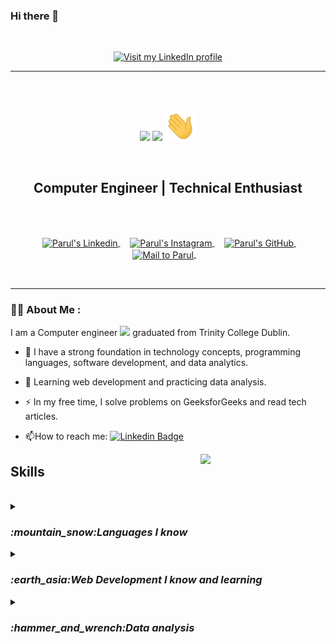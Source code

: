 ### Hi there 👋

<!--
**parul-sangwan15/parul-sangwan15** is a ✨ _special_ ✨ repository because its `README.md` (this file) appears on your GitHub profile.

Here are some ideas to get you started:

- 🔭 I’m currently working on ...
- 🌱 I’m currently learning ...
- 👯 I’m looking to collaborate on ...
- 🤔 I’m looking for help with ...
- 💬 Ask me about ...
- 📫 How to reach me: ...
- 😄 Pronouns: ...
- ⚡ Fun fact: ...
-->

<br>

<!--                                          Banner                          -->
<p align="center">
  <a href="https://www.linkedin.com/in/parul-kumari-8b1855222">
    <img src="https://media.giphy.com/media/v1.Y2lkPTc5MGI3NjExOG03MDlidGYzaGt6Nnc1ZDVqMmE0bnI5YXh0YTg0MTd6ZjM4NGQzaiZlcD12MV9pbnRlcm5hbF9naWZfYnlfaWQmY3Q9Zw/L1R1tvI9svkIWwpVYr/giphy.gif" height="350" alt="Visit my LinkedIn profile"/>
  </a>
</p>

<hr>
<br>

<br>
<!--                                      Welcome message                     -->
<p align="center">
  <img src="https://img.icons8.com/color/2x/developer--v2.gif" width="50px" />
  <img src="https://readme-typing-svg.herokuapp.com?font=Fira+Code&pause=500&random=false&width=435&lines=Hey+there!;I+am+Parul+Kumari;%F0%9F%91%8B+Welcome+to+my+GitHub">
  <img src="https://raw.githubusercontent.com/ABSphreak/ABSphreak/master/gifs/Hi.gif" width="50px">
</p>


<br>

<!--                                          Titles                          -->
<h2 align="center">Computer Engineer | Technical Enthusiast </h2>

<br>

<br>

<!--                                        Social Media                      -->
<p align="center">
  &nbsp;
  &nbsp;
  <a href="https://www.linkedin.com/in/parul-kumari-8b1855222" target="blank">
    <img align="center" src="https://img.shields.io/badge/linkedin-%230077B5.svg?style=for-the-badge&logo=linkedin&logoColor=white" alt="Parul's Linkedin"/>
<!--     <img align="center" src="https://img.icons8.com/color/2x/linkedin-circled--v3.gif" alt="Parul's Linkedin" height="50" width="50" /> -->
  </a>
  &nbsp;
  &nbsp;
  <a href="https://www.instagram.com/parul_sangwan15/#" target="blank">
    <img align="center" src="https://img.shields.io/badge/Instagram-%23E4405F.svg?style=for-the-badge&logo=instagram&logoColor=white" alt="Parul's Instagram"/>
<!--     <img align="center" src="https://img.icons8.com/color/2x/facebook-circled--v2.gif" alt="Parul's Instagram" height="50" width="50" /> -->
  </a>
  &nbsp;
  &nbsp;
  <a href="https://github.com/parul-sangwan15" target="blank">
    <img align="center" src="https://img.shields.io/badge/github-%23121011.svg?style=for-the-badge&logo=github&logoColor=white" alt="Parul's GitHub"/>
<!--     <img align="center" src="https://img.icons8.com/color/2x/internet--v2.gif" alt="Parul's GitHub" height="50" width="50" /> -->
  </a>
  &nbsp;
  &nbsp;
  <a href = "mailto: parul.sangwan1501@gmail.com">
    <img align="center" src="https://img.shields.io/badge/Gmail-D14836?style=for-the-badge&logo=gmail&logoColor=white" alt="Mail to Parul"/>
<!--     <img align="center" src="https://img.icons8.com/color/2x/gmail--v2.gif" alt="Write an email to Parul" height="50" width="50" /> -->
  </a>
  &nbsp;
  &nbsp;
</p>

<br>


---

### :woman_technologist: About Me :
I am a Computer engineer <img src="https://media.giphy.com/media/WUlplcMpOCEmTGBtBW/giphy.gif" width="30"> graduated from Trinity College Dublin.
- :telescope: I have a strong foundation in technology concepts, programming languages, software development, and data analytics.

- :seedling: Learning web development and practicing data analysis.

- :zap: In my free time, I solve problems on GeeksforGeeks and read tech articles.

- :mailbox:How to reach me: [![Linkedin Badge](https://img.shields.io/badge/-ParulK-blue?style=flat&logo=Linkedin&logoColor=white)](https://www.linkedin.com/in/parul-kumari-8b1855222)

<!--                                     Skills section                        -->

<img align="right" src="https://monophy.com/media/QYSag6x86oZhG2KcFQ/monophy.gif" width="200px">
<h2>Skills</h2>
<br>
  <details>
  <summary><h3 align="left"><i>:mountain_snow:Languages I know</i></h3></summary>
    <p align="left">
      &nbsp;&nbsp;
      <img src="https://cdn.jsdelivr.net/gh/devicons/devicon/icons/java/java-original-wordmark.svg" height="70" width="70"/>
  <!--     <img src="https://img.icons8.com/color/2x/java-coffee-cup-logo--v2.gif" height="40" width="40" /> -->
      &nbsp;
      &nbsp;
      <img src="https://cdn.jsdelivr.net/gh/devicons/devicon/icons/cplusplus/cplusplus-original.svg" height="70" width="70"/>
  <!--     <img src="https://img.icons8.com/color/2x/c-plus-plus-logo.png" height="40" width="40" /> -->
      &nbsp;
      &nbsp;
      <img src="https://cdn.jsdelivr.net/gh/devicons/devicon/icons/python/python-original-wordmark.svg" height="70" width="70"/>
  <!--     <img src="https://img.icons8.com/color/2x/python--v2.gif" height="40" width="40" /> -->
      &nbsp;
      &nbsp;
      <img src="https://cdn.jsdelivr.net/gh/devicons/devicon/icons/react/react-original-wordmark.svg" height="70" width="70"/>
  <!--     <img src="https://img.icons8.com/color/2x/react.png" height="40" width="40" /> -->
      &nbsp;&nbsp;
    </p>
  </details>


  <details>
    <summary><h3 align="left"><i>:earth_asia:Web Development I know and learning</i></h3></summary>
    <p align="left">  
      &nbsp;&nbsp;
      <img src="https://cdn.jsdelivr.net/gh/devicons/devicon/icons/html5/html5-original-wordmark.svg" height="70" width="70"/>
  <!--     <img src="https://img.icons8.com/color/2x/html-5--v2.png" height="40" width="40" /> -->
      &nbsp;
      &nbsp;
      <img src="https://cdn.jsdelivr.net/gh/devicons/devicon/icons/css3/css3-original-wordmark.svg" height="70" width="70"/>
  <!--     <img src="https://img.icons8.com/color/2x/css3.png" height="40" width="40" /> -->
      &nbsp;
      &nbsp;
      <img src="https://cdn.jsdelivr.net/gh/devicons/devicon/icons/javascript/javascript-original.svg" height="70" width="70"/>
  <!--     <img src="https://img.icons8.com/color/2x/javascript--v2.gif" height="40" width="40" /> -->
      &nbsp;
      &nbsp;
      <img src="https://cdn.jsdelivr.net/gh/devicons/devicon/icons/bootstrap/bootstrap-original-wordmark.svg" height="70" width="70"/>
  <!--     <img src="https://img.icons8.com/color/2x/bootstrap.png" height="40" width="40" /> -->
      &nbsp;&nbsp;
    </p>
  </details>


   <details>
    <summary><h3 align="left"><i>:hammer_and_wrench:Data analysis</i></h3></summary>
    <p align="left">  
      &nbsp;&nbsp;
      <img src="https://github.com/sempostma/office365-icons/blob/master/svg/excel.svg" height="70" width="70"/>
  <!--     <img src="https://github.com/sempostma/office365-icons/blob/master/svg/excel.svg" height="40" width="40" /> -->
      &nbsp;
      &nbsp;
      <img src="https://cdn.jsdelivr.net/gh/devicons/devicon/icons/mysql/mysql-original-wordmark.svg" height="70" width="70"/>
     <!-- <img src="https://cdn.jsdelivr.net/gh/devicons/devicon/icons/mysql/mysql-original-wordmark.svg" height="70" width="70"/>    -->
  <img src="https://cdn.jsdelivr.net/gh/devicons/devicon/icons/python/python-original-wordmark.svg" height="70" width="70"/>
  <!--     <img src="https://img.icons8.com/color/2x/python--v2.gif" height="40" width="40" /> -->
      &nbsp;
      &nbsp;
  <img src="https://cdn.jsdelivr.net/gh/devicons/devicon/icons/jupyter/jupyter-original-wordmark.svg" height="70" width="70"/>
  <!--     <img src="https://img.icons8.com/color/2x/jupyter--v2.gif" height="40" width="40" /> -->
      &nbsp;
      &nbsp;





<!--                                     Stats section                        -->

<img align="right" src="https://growthgate.com/wp-content/uploads/2019/09/animat-linechart-color.gif" width="200px">
<h2>Stats</h2>
<br>
<img align="center" src="https://github-readme-streak-stats.herokuapp.com?user=parul-sangwan15&theme=dark&hide_border=true&date_format=M%20j%5B%2C%20Y%5D&ring=1588DDD3&stroke=1588DDD3&fire=B37920&currStreakNum=B37920&sideNums=B37920&currStreakLabel=B37920&sideLabels=77A2B5">

<br>
<h2>The End</h2>
<br>
<img src="https://i.gifer.com/4Cb2.gif" width="500px">

